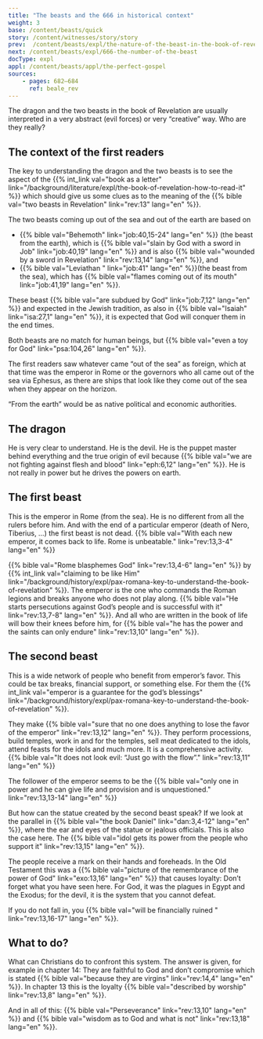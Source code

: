 ```yaml
---
title: "The beasts and the 666 in historical context"
weight: 3
base: /content/beasts/quick
story: /content/witnesses/story/story
prev:  /content/beasts/expl/the-nature-of-the-beast-in-the-book-of-revelation
next: /content/beasts/expl/666-the-number-of-the-beast
docType: expl
appl: /content/beasts/appl/the-perfect-gospel
sources: 
    - pages: 682–684
      ref: beale_rev
---
```


The dragon and the two beasts in the book of Revelation are usually interpreted in a very abstract (evil forces) or very “creative” way. Who are they really?

## The context of the first readers

<a name="2f6a"></a>
The key to understanding the dragon and the two beasts is to see the aspect of the {{% int_link val="book as a letter" link="/background/literature/expl/the-book-of-revelation-how-to-read-it" %}} which should give us some clues as to the meaning of the {{% bible val="two beasts in Revelation" link="rev:13" lang="en" %}}.

The two beasts coming up out of the sea and out of the earth are based on

- {{% bible val="Behemoth" link="job:40,15-24" lang="en" %}} (the beast from the earth), which is {{% bible val="slain by God with a sword in Job" link="job:40,19" lang="en" %}} and is also {{% bible val="wounded by a sword in Revelation" link="rev:13,14" lang="en" %}}, and
- {{% bible val="Leviathan " link="job:41" lang="en" %}}(the beast from the sea), which has {{% bible val="flames coming out of its mouth" link="job:41,19" lang="en" %}}.

These beast {{% bible val="are subdued by God" link="job:7,12" lang="en" %}} and expected in the Jewish tradition, as also in {{% bible val="Isaiah" link="isa:27,1" lang="en" %}}, it is expected that God will conquer them in the end times.

Both beasts are no match for human beings, but {{% bible val="even a toy for God" link="psa:104,26" lang="en" %}}.

The first readers saw whatever came “out of the sea” as foreign, which at that time was the emperor in Rome or the governors who all came out of the sea via Ephesus, as there are ships that look like they come out of the sea when they appear on the horizon.

“From the earth” would be as native political and economic authorities.

## The dragon

<a name="bb06"></a>
He is very clear to understand. He is the devil. He is the puppet master behind everything and the true origin of evil because {{% bible val="we are not fighting against flesh and blood" link="eph:6,12" lang="en" %}}. He is not really in power but he drives the powers on earth.

## The first beast

<a name="1c08"></a>
This is the emperor in Rome (from the sea). He is no different from all the rulers before him. And with the end of a particular emperor (death of Nero, Tiberius, …) the first beast is not dead. {{% bible val="With each new emperor, it comes back to life. Rome is unbeatable." link="rev:13,3-4" lang="en" %}}

{{% bible val="Rome blasphemes God" link="rev:13,4-6" lang="en" %}} by {{% int_link val="claiming to be like Him" link="/background/history/expl/pax-romana-key-to-understand-the-book-of-revelation" %}}. The emperor is the one who commands the Roman legions and breaks anyone who does not play along. {{% bible val="He starts persecutions against God’s people and is successful with it" link="rev:13,7-8" lang="en" %}}. And all who are written in the book of life will bow their knees before him, for {{% bible val="he has the power and the saints can only endure" link="rev:13,10" lang="en" %}}.

## The second beast

<a name="2f0d"></a>
This is a wide network of people who benefit from emperor’s favor. This could be tax breaks, financial support, or something else. For them the {{% int_link val="emperor is a guarantee for the god’s blessings" link="/background/history/expl/pax-romana-key-to-understand-the-book-of-revelation" %}}.

They make {{% bible val="sure that no one does anything to lose the favor of the emperor" link="rev:13,12" lang="en" %}}. They perform processions, build temples, work in and for the temples, sell meat dedicated to the idols, attend feasts for the idols and much more. It is a comprehensive activity. {{% bible val="It does not look evil: “Just go with the flow”." link="rev:13,11" lang="en" %}}

The follower of the emperor seems to be the {{% bible val="only one in power and he can give life and provision and is unquestioned." link="rev:13,13-14" lang="en" %}}

But how can the statue created by the second beast speak? If we look at the parallel in {{% bible val="the book Daniel" link="dan:3,4-12" lang="en" %}}, where the ear and eyes of the statue or jealous officials. This is also the case here. The {{% bible val="idol gets its power from the people who support it" link="rev:13,15" lang="en" %}}.

The people receive a mark on their hands and foreheads. In the Old Testament this was a {{% bible val="picture of the remembrance of the power of God" link="exo:13,16" lang="en" %}} that causes loyalty: Don’t forget what you have seen here. For God, it was the plagues in Egypt and the Exodus; for the devil, it is the system that you cannot defeat.

If you do not fall in, you {{% bible val="will be financially ruined " link="rev:13,16-17" lang="en" %}}.

## What to do?

<a name="0a91"></a>
What can Christians do to confront this system. The answer is given, for example in chapter 14: They are faithful to God and don’t compromise which is stated {{% bible val="because they are virgins" link="rev:14,4" lang="en" %}}. In chapter 13 this is the loyalty {{% bible val="described by worship" link="rev:13,8" lang="en" %}}.

And in all of this: {{% bible val="Perseverance" link="rev:13,10" lang="en" %}} and {{% bible val="wisdom as to God and what is not" link="rev:13,18" lang="en" %}}.
